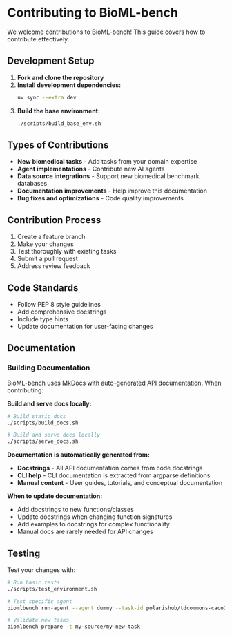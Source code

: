 # Contributing to BioML-bench

We welcome contributions to BioML-bench! This guide covers how to contribute effectively.

## Development Setup

1. **Fork and clone the repository**
2. **Install development dependencies:**
   ```bash
   uv sync --extra dev
   ```
3. **Build the base environment:**
   ```bash
   ./scripts/build_base_env.sh
   ```

## Types of Contributions

- **New biomedical tasks** - Add tasks from your domain expertise
- **Agent implementations** - Contribute new AI agents
- **Data source integrations** - Support new biomedical benchmark databases
- **Documentation improvements** - Help improve this documentation
- **Bug fixes and optimizations** - Code quality improvements

## Contribution Process

1. Create a feature branch
2. Make your changes
3. Test thoroughly with existing tasks
4. Submit a pull request
5. Address review feedback

## Code Standards

- Follow PEP 8 style guidelines
- Add comprehensive docstrings
- Include type hints
- Update documentation for user-facing changes

## Documentation

### Building Documentation

BioML-bench uses MkDocs with auto-generated API documentation. When contributing:

**Build and serve docs locally:**
```bash
# Build static docs
./scripts/build_docs.sh

# Build and serve docs locally
./scripts/serve_docs.sh
```

**Documentation is automatically generated from:**

- **Docstrings** - All API documentation comes from code docstrings
- **CLI help** - CLI documentation is extracted from argparse definitions
- **Manual content** - User guides, tutorials, and conceptual documentation

**When to update documentation:**

- Add docstrings to new functions/classes
- Update docstrings when changing function signatures
- Add examples to docstrings for complex functionality
- Manual docs are rarely needed for API changes

## Testing

Test your changes with:
```bash
# Run basic tests
./scripts/test_environment.sh

# Test specific agent
biomlbench run-agent --agent dummy --task-id polarishub/tdcommons-caco2-wang

# Validate new tasks
biomlbench prepare -t my-source/my-new-task
``` 